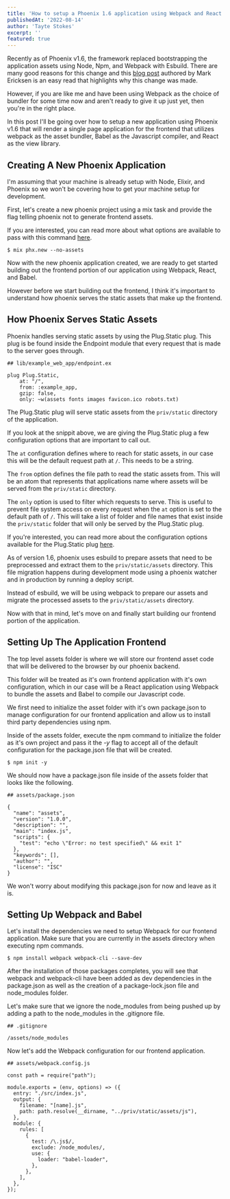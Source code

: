 ```yaml
---
title: 'How to setup a Phoenix 1.6 application using Webpack and React'
publishedAt: '2022-08-14'
author: 'Tayte Stokes'
excerpt: ''
featured: true
---
```


Recently as of Phoenix v1.6, the framework replaced bootstrapping the application assets using Node, Npm, and Webpack with Esbuild. There are many good reasons for this change and this [blog post](https://fly.io/blog/phoenix-moves-to-esbuild-for-assets/) authored by Mark Ericksen is an easy read that highlights why this change was made.

However, if you are like me and have been using Webpack as the choice of bundler for some time now and aren't ready to give it up just yet, then you're in the right place.

In this post I'll be going over how to setup a new application using Phoenix v1.6 that will render a single page application for the frontend that utilizes webpack as the asset bundler, Babel as the Javascript compiler, and React as the view library.

## Creating A New Phoenix Application

I'm assuming that your machine is already setup with Node, Elixir, and Phoenix so we won't be covering how to get your machine setup for development.

First, let's create a new phoenix project using a mix task and provide the flag telling phoenix not to generate frontend assets.

If you are interested, you can read more about what options are available to pass with this command [here](https://hexdocs.pm/phoenix/Mix.Tasks.Phx.New.html).

```
$ mix phx.new --no-assets
```

Now with the new phoenix application created, we are ready to get started building out the frontend portion of our application using Webpack, React, and Babel.

However before we start building out the frontend, I think it's important to understand how phoenix serves the static assets that make up the frontend.

## How Phoenix Serves Static Assets

Phoenix handles serving static assets by using the Plug.Static plug. This plug is be found inside the Endpoint module that every request that is made to the server goes through.

```
## lib/example_web_app/endpoint.ex

plug Plug.Static,
    at: "/",
    from: :example_app,
    gzip: false,
    only: ~w(assets fonts images favicon.ico robots.txt)
```

The Plug.Static plug will serve static assets from the `priv/static` directory of the application.

If you look at the snippit above, we are giving the Plug.Static plug a few configuration options that are important to call out.

The `at` configuration defines where to reach for static assets, in our case this will be the default request path at `/`. This needs to be a string.

The `from` option defines the file path to read the static assets from. This will be an atom that represents that applications name where assets will be served from the `priv/static` directory.

The `only` option is used to filter which requests to serve. This is useful to prevent file system access on every request when the `at` option is set to the default path of `/`. This will take a list of folder and file names that exist inside the `priv/static` folder that will only be served by the Plug.Static plug.

If you're interested, you can read more about the configuration options available for the Plug.Static plug [here](https://hexdocs.pm/plug/Plug.Static.html).

As of version 1.6, phoenix uses esbuild to prepare assets that need to be preprocessed and extract them to the `priv/static/assets` directory. This file migration happens during development mode using a phoenix watcher and in production by running a deploy script.

Instead of esbuild, we will be using webpack to prepare our assets and migrate the processed assets to the `priv/static/assets` directory.

Now with that in mind, let's move on and finally start building our frontend portion of the application.

## Setting Up The Application Frontend

<!-- Talk about plug static and how phoenix uses the assets folder to deliver static assets -->

The top level assets folder is where we will store our frontend asset code that will be delivered to the browser by our phoenix backend.

This folder will be treated as it's own frontend application with it's own configuration, which in our case will be a React application using Webpack to bundle the assets and Babel to compile our Javascript code.

We first need to initialize the asset folder with it's own package.json to manage configuration for our frontend application and allow us to install third party dependencies using npm.

Inside of the assets folder, execute the npm command to initialize the folder as it's own project and pass it the _-y_ flag to accept all of the default configuration for the package.json file that will be created.

```
$ npm init -y
```

We should now have a package.json file inside of the assets folder that looks like the following.

```
## assets/package.json

{
  "name": "assets",
  "version": "1.0.0",
  "description": "",
  "main": "index.js",
  "scripts": {
    "test": "echo \"Error: no test specified\" && exit 1"
  },
  "keywords": [],
  "author": "",
  "license": "ISC"
}
```

We won't worry about modifying this package.json for now and leave as it is.

## Setting Up Webpack and Babel

<!-- Pick up here -->

Let's install the dependencies we need to setup Webpack for our frontend application. Make sure that you are currently in the assets directory when executing npm commands.

```
$ npm install webpack webpack-cli --save-dev
```

After the installation of those packages completes, you will see that webpack and webpack-cli have been added as dev dependencies in the package.json as well as the creation of a package-lock.json file and node_modules folder.

Let's make sure that we ignore the node_modules from being pushed up by adding a path to the node_modules in the .gitignore file.

```
## .gitignore

/assets/node_modules
```

Now let's add the Webpack configuration for our frontend application.

```
## assets/webpack.config.js

const path = require("path");

module.exports = (env, options) => ({
  entry: "./src/index.js",
  output: {
    filename: "[name].js",
    path: path.resolve(__dirname, "../priv/static/assets/js"),
  },
  module: {
    rules: [
      {
        test: /\.js$/,
        exclude: /node_modules/,
        use: {
          loader: "babel-loader",
        },
      },
    ],
  },
});
```
